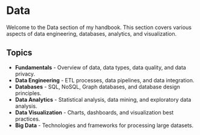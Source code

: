 # Data

Welcome to the Data section of my handbook. This section covers various aspects of data engineering, databases, analytics, and visualization.

## Topics

- **Fundamentals** - Overview of data, data types, data quality, and data privacy.
- **Data Engineering** - ETL processes, data pipelines, and data integration.
- **Databases** - SQL, NoSQL, Graph databases, and database design principles.
- **Data Analytics** - Statistical analysis, data mining, and exploratory data analysis.
- **Data Visualization** - Charts, dashboards, and visualization best practices.
- **Big Data** - Technologies and frameworks for processing large datasets.